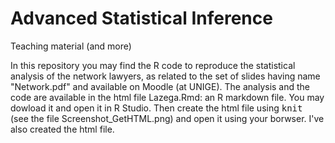 # Advanced Statistical Inference

Teaching material (and more)

In this repository you may find the R code to reproduce the statistical analysis of the network lawyers, as related to the set of slides having name "Network.pdf" and available on Moodle (at UNIGE). The analysis and the code are available in the html file Lazega.Rmd: an R markdown file. You may dowload it and open it in R Studio. Then create the html file using <tt> knit </tt> (see the file Screenshot_GetHTML.png) and open it using your borwser. I've also created the html file.
